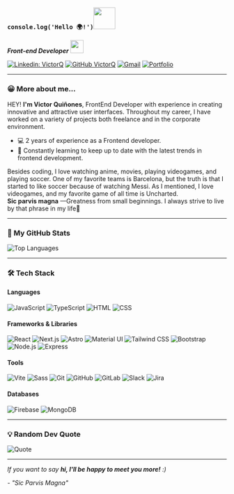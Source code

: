 ### ```console.log('Hello 🌍!')```<img src="https://media.giphy.com/media/mGcNjsfWAjY5AEZNw6/giphy.gif" width="50">
<p><em><b>Front-end Developer</b> <img src="https://media.giphy.com/media/WUlplcMpOCEmTGBtBW/giphy.gif" width="30"> 
</em></p>

[![Linkedin: VictorQ](https://img.shields.io/badge/-victorqui-blue?style=flat-square&logo=Linkedin&logoColor=white&link=https://www.linkedin.com/in/victor-quiñones-a41084249//)](https://www.linkedin.com/in/victor-quiñones-a41084249/)
[![GitHub VictorQ](https://img.shields.io/github/followers/Vctorqui?label=follow&style=social)](https://github.com/Vctorqui)
[![Gmail](https://img.shields.io/badge/-Gmail-c14438?style=flat&logo=Gmail&logoColor=white)](mailto:victhorq716@gmail.com)
[![Portfolio](https://img.shields.io/badge/-Portfolio-1A1A19?style=flat&logo=web&logoColor=white)](https://victorqui-portfolio.netlify.app/)

---

### 😀 More about me...  
<p>HEY! <b>I'm Victor Quiñones</b>, FrontEnd Developer with experience in creating innovative and attractive user interfaces. Throughout my career, I have worked on a variety of projects both freelance and in the corporate environment.</p>
<ul>
  <li>💻 2 years of experience as a Frontend developer.</li>
  <li>🌱 Constantly learning to keep up to date with the latest trends in frontend development. </li>
</ul>

<p>Besides coding, I love watching anime, movies, playing videogames, and playing soccer. One of my favorite teams is Barcelona, but the truth is that I started to like soccer because of watching Messi. As I mentioned, I love videogames, and my favorite game of all time is Uncharted. <br/> <b>Sic parvis magna</b> —Greatness from small beginnings. I always strive to live by that phrase in my life🚀</p>

---

### 🚀 My GitHub Stats
![Top Languages](https://github-readme-stats.vercel.app/api/top-langs/?username=Vctorqui&layout=compact&theme=dark)

---

### 🛠️ Tech Stack
#### **Languages**
![JavaScript](https://img.shields.io/badge/JavaScript-F7DF1E?style=flat-square&logo=javascript&logoColor=black)
![TypeScript](https://img.shields.io/badge/TypeScript-007ACC?style=flat-square&logo=typescript&logoColor=white)
![HTML](https://img.shields.io/badge/HTML5-E34F26?style=flat-square&logo=html5&logoColor=white)
![CSS](https://img.shields.io/badge/CSS3-1572B6?style=flat-square&logo=css3&logoColor=white)

#### **Frameworks & Libraries**
![React](https://img.shields.io/badge/React-61DAFB?style=flat-square&logo=react&logoColor=black)
![Next.js](https://img.shields.io/badge/Next.js-000000?style=flat-square&logo=next.js&logoColor=white)
![Astro](https://img.shields.io/badge/Astro-FF5D01?style=flat-square&logo=astro&logoColor=white)
![Material UI](https://img.shields.io/badge/Material_UI-0081CB?style=flat-square&logo=mui&logoColor=white)
![Tailwind CSS](https://img.shields.io/badge/Tailwind_CSS-06B6D4?style=flat-square&logo=tailwindcss&logoColor=white)
![Bootstrap](https://img.shields.io/badge/Bootstrap-7952B3?style=flat-square&logo=bootstrap&logoColor=white)
![Node.js](https://img.shields.io/badge/Node.js-339933?style=flat-square&logo=node.js&logoColor=white)
![Express](https://img.shields.io/badge/Express-000000?style=flat-square&logo=express&logoColor=white)

#### **Tools**
![Vite](https://img.shields.io/badge/Vite-646CFF?style=flat-square&logo=vite&logoColor=white)
![Sass](https://img.shields.io/badge/Sass-CC6699?style=flat-square&logo=sass&logoColor=white)
![Git](https://img.shields.io/badge/Git-F05032?style=flat-square&logo=git&logoColor=white)
![GitHub](https://img.shields.io/badge/GitHub-181717?style=flat-square&logo=github&logoColor=white)
![GitLab](https://img.shields.io/badge/GitLab-FC6D26?style=flat-square&logo=gitlab&logoColor=white)
![Slack](https://img.shields.io/badge/Slack-4A154B?style=flat-square&logo=slack&logoColor=white)
![Jira](https://img.shields.io/badge/Jira-0052CC?style=flat-square&logo=jira&logoColor=white)

#### **Databases**
![Firebase](https://img.shields.io/badge/Firebase-FFCA28?style=flat-square&logo=firebase&logoColor=black)
![MongoDB](https://img.shields.io/badge/MongoDB-47A248?style=flat-square&logo=mongodb&logoColor=white)

---

### 💡 Random Dev Quote
![Quote](https://quotes-github-readme.vercel.app/api?type=horizontal&theme=dark)

---
 <em>If you want to say <b>hi, I'll be happy to meet you more!</b> :)</em>

 <em>- "Sic Parvis Magna"</em>
